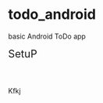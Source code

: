 todo_android
============

basic Android ToDo app


<p class=MsoNormal><span style='font-size:16.0pt'>SetuP</span></p>

<p class=MsoNormal><span style='font-size:16.0pt'>&nbsp;</span></p>

<p class=MsoNormal>Kfkj</p>

<p class=MsoNormal>&nbsp;</p>
